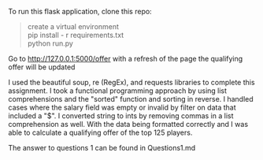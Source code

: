 To run this flask application, clone this repo:
> create a virtual environment\
> pip install - r requirements.txt\
> python run.py

Go to http://127.0.0.1:5000/offer with a refresh of the page the qualifying offer will be updated 

I used the beautiful soup, re (RegEx), and requests libraries to complete this assignment. I took 
a functional programming approach by using list comprehensions and the "sorted" function and sorting 
in reverse. I handled cases where the salary field was empty or invalid by filter on data that  
included a "$". I converted string to ints by removing commas in a list comprehension as well. With 
the data being formatted correctly and I was able to calculate a qualifying offer of the top 125 players. 


The answer to questions 1 can be found in Questions1.md 